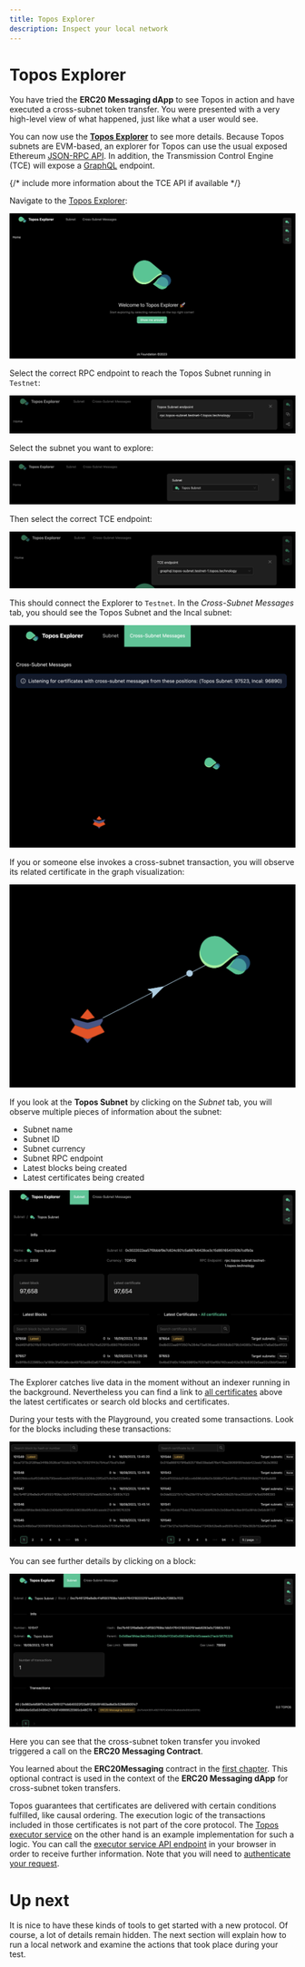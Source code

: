 ```yaml
---
title: Topos Explorer
description: Inspect your local network
---
```


# Topos Explorer

You have tried the **ERC20 Messaging dApp** to see Topos in action and have executed a cross-subnet token transfer. You were presented with a very high-level view of what happened, just like what a user would see.

You can now use the **[Topos Explorer](https://explorer.testnet-1.topos.technology)** to see more details. Because Topos subnets are EVM-based, an explorer for Topos can use the usual exposed Ethereum [JSON-RPC API](https://ethereum.org/en/developers/docs/apis/json-rpc/). In addition, the Transmission Control Engine (TCE) will expose a [GraphQL](https://en.wikipedia.org/wiki/GraphQL) endpoint.

{/* include more information about the TCE API if available */}

<Steps>
<StepItem>

Navigate to the [Topos Explorer](https://explorer.testnet-1.topos.technology):

![Explorer first page](./images/explorerindex.png) 

</StepItem>

<StepItem>

Select the correct RPC endpoint to reach the Topos Subnet running in `Testnet`:

![Set RPC endpoint](./images/ethenpointexplorer.png)

</StepItem>

<StepItem>

Select the subnet you want to explore:

![Set Topos Subnet](./images/topossubnetexplorer.png)

</StepItem>

<StepItem>

Then select the correct TCE endpoint:

![Set TCE endpoint](./images/tceendpointexplorer.png)

This should connect the Explorer to `Testnet`. In the *Cross-Subnet Messages* tab, you should see the Topos Subnet and the Incal subnet:

![Subnet overview](./images/subnetexploreroverview.png)

If you or someone else invokes a cross-subnet transaction, you will observe its related certificate in the graph visualization:

<ZoomImage small>

![Transaction Subnet on the overview](./images/txexploreroverview.png)

</ZoomImage>

</StepItem>

<StepItem>

If you look at the **Topos Subnet** by clicking on the *Subnet* tab, you will observe multiple pieces of information about the subnet:
- Subnet name
- Subnet ID
- Subnet currency
- Subnet RPC endpoint
- Latest blocks being created
- Latest certificates being created

![Topos Subnet overview](./images/topossubnetoverviewexplorer.png)

The Explorer catches live data in the moment without an indexer running in the background. Nevertheless you can find a link to [all certificates](https://explorer.testnet-1.topos.technology/subnet/certificates) above the latest certificates or search old blocks and certificates.

During your tests with the Playground, you created some transactions. Look for the blocks including these transactions:

![Transactions in a block](./images/txblocksexplorer.png)

You can see further details by clicking on a block:

![Block details](./images/blockdetailsexplorer.png)

Here you can see that the cross-subnet token transfer you invoked triggered a call on the **ERC20 Messaging Contract**.

</StepItem>
</Steps>

<HighlightBox type="info" title="Remember">

You learned about the **ERC20Messaging** contract in the [first chapter](../module-1/4-protocol.html#messaging-protocol-smart-contracts). This optional contract is used in the context of the **ERC20 Messaging dApp** for cross-subnet token transfers.

Topos guarantees that certificates are delivered with certain conditions fulfilled, like causal ordering. The execution logic of the transactions included in those certificates is not part of the core protocol. The [Topos executor service](https://github.com/topos-protocol/executor-service) on the other hand is an example implementation for such a logic. You can call the [executor service API endpoint](https://executor-service.testnet-1.topos.technology/api/v1) in your browser in order to receive further information. Note that you will need to [authenticate your request](https://github.com/topos-protocol/executor-service#authentication-auth0).

</HighlightBox>

# Up next

It is nice to have these kinds of tools to get started with a new protocol. Of course, a lot of details remain hidden. The next section will explain how to run a local network and examine the actions that took place during your test.
